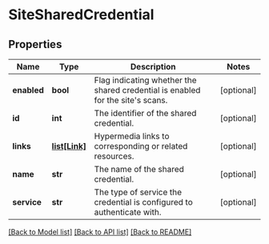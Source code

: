 # SiteSharedCredential

## Properties
Name | Type | Description | Notes
------------ | ------------- | ------------- | -------------
**enabled** | **bool** | Flag indicating whether the shared credential is enabled for the site&#x27;s scans. | [optional] 
**id** | **int** | The identifier of the shared credential. | [optional] 
**links** | [**list[Link]**](Link.md) | Hypermedia links to corresponding or related resources. | [optional] 
**name** | **str** | The name of the shared credential. | [optional] 
**service** | **str** | The type of service the credential is configured to authenticate with. | [optional] 

[[Back to Model list]](../README.md#documentation-for-models) [[Back to API list]](../README.md#documentation-for-api-endpoints) [[Back to README]](../README.md)

